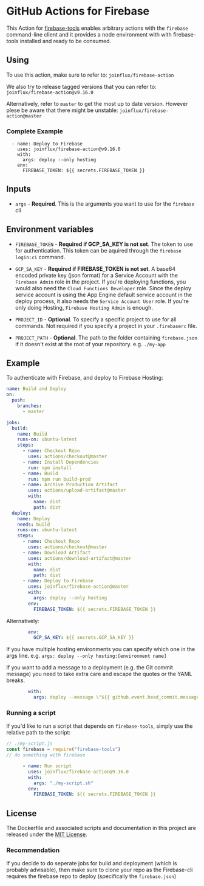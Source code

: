 # GitHub Actions for Firebase

This Action for [firebase-tools](https://github.com/firebase/firebase-tools)
enables arbitrary actions with the `firebase` command-line client and it provides
a node environment with with firebase-tools installed and ready to be consumed.

## Using

To use this action, make sure to refer to: `joinflux/firebase-action`

We also try to release tagged versions that you can refer to:
`joinflux/firebase-action@v9.16.0`

Alternatively, refer to `master` to get the most up to date version. However
plese be aware that there might be unstable: `joinflux/firebase-action@master`

### Complete Example
```
  - name: Deploy to Firebase
    uses: joinflux/firebase-action@v9.16.0
    with:
      args: deploy --only hosting
    env:
      FIREBASE_TOKEN: ${{ secrets.FIREBASE_TOKEN }}
```


## Inputs

* `args` - **Required**. This is the arguments you want to use for the `firebase` cli

## Environment variables

* `FIREBASE_TOKEN` - **Required if GCP_SA_KEY is not set**. The token to use for
  authentication. This token can be aquired through the `firebase login:ci`
  command.

* `GCP_SA_KEY` - **Required if FIREBASE_TOKEN is not set**. A base64 encoded
  private key (json format) for a Service Account with the `Firebase Admin` role
  in the project. If you're deploying functions, you would also need the `Cloud
  Functions Developer` role.  Since the deploy service account is using the App
  Engine default service account in the deploy process, it also needs the
  `Service Account User` role.  If you're only doing Hosting, `Firebase Hosting
  Admin` is enough.

* `PROJECT_ID` - **Optional**. To specify a specific project to use for all
  commands. Not required if you specify a project in your `.firebaserc` file.

* `PROJECT_PATH` - **Optional**. The path to the folder containing
  `firebase.json` if it doesn't exist at the root of your repository. e.g.
  `./my-app`

## Example

To authenticate with Firebase, and deploy to Firebase Hosting:

```yaml
name: Build and Deploy
on:
  push:
    branches:
      - master

jobs:
  build:
    name: Build
    runs-on: ubuntu-latest
    steps:
      - name: Checkout Repo
        uses: actions/checkout@master
      - name: Install Dependencies
        run: npm install
      - name: Build
        run: npm run build-prod
      - name: Archive Production Artifact
        uses: actions/upload-artifact@master
        with:
          name: dist
          path: dist
  deploy:
    name: Deploy
    needs: build
    runs-on: ubuntu-latest
    steps:
      - name: Checkout Repo
        uses: actions/checkout@master
      - name: Download Artifact
        uses: actions/download-artifact@master
        with:
          name: dist
          path: dist
      - name: Deploy to Firebase
        uses: joinflux/firebase-action@master
        with:
          args: deploy --only hosting
        env:
          FIREBASE_TOKEN: ${{ secrets.FIREBASE_TOKEN }}
```
Alternatively:

```yaml
        env:
          GCP_SA_KEY: ${{ secrets.GCP_SA_KEY }}
```


If you have multiple hosting environments you can specify which one in the args line. 
e.g. `args: deploy --only hosting:[environment name]`

If you want to add a message to a deployment (e.g. the Git commit message) you need to take extra care and escape the quotes or the YAML breaks.

```yaml
        with:
          args: deploy --message \"${{ github.event.head_commit.message }}\"
```

### Running a script

If you'd like to run a script that depends on `firebase-tools`, simply use the
relative path to the script:

```js
// ./my-script.js 
const firebase = require("firebase-tools")
// do something with firebase
```

```yaml
      - name: Run script
        uses: joinflux/firebase-action@9.16.0
        with:
          args: "./my-script.sh"
        env:
          FIREBASE_TOKEN: ${{ secrets.FIREBASE_TOKEN }}
```

## License

The Dockerfile and associated scripts and documentation in this project are released under the [MIT License](LICENSE).


### Recommendation

If you decide to do seperate jobs for build and deployment (which is probably advisable), then make sure to clone your repo as the Firebase-cli requires the firebase repo to deploy (specifically the `firebase.json`)
